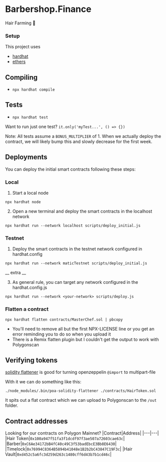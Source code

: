 # Barbershop.Finance

Hair Farming 🦱

### Setup
This project uses
- [hardhat](https://hardhat.org/)
- [ethers](https://docs.ethers.io/v5/)

## Compiling
- `npx hardhat compile`

## Tests
- `npx hardhat test`

Want to run just one test?
`it.only('myTest...', () => {})`

Note: All tests assume a `BONUS_MULTIPLIER` of 1. When we actually deploy the contract, we will likely bump this and slowly decrease for the first week.


## Deployments

You can deploy the initial smart contracts following these steps:

### Local

1. Start a local node

`npx hardhat node`

2. Open a new terminal and deploy the smart contracts in the localhost network

`npx hardhat run --network localhost scripts/deploy_initial.js`

### Testnet

1. Deploy the smart contracts in the testnet network configured in hardhat.config

`npx hardhat run --network maticTestnet scripts/deploy_initial.js`


__ extra __

3. As general rule, you can target any network configured in the hardhat.config.js

`npx hardhat run --network <your-network> scripts/deploy.js`


### Flatten a contract
`npx hardhat flatten contracts/MasterChef.sol | pbcopy`

- You'll need to remove all but the first NPX-LICENSE line or you get an error reminding you to do so when you upload it
- There is a Remix flatten plugin but I couldn't get the output to work with Polygonscan


## Verifying tokens

[solidity flattener](https://github.com/poanetwork/solidity-flattener) is good for turning openzeppelin `@import` to multipart-file

With it we can do something like this:

`./node_modules/.bin/poa-solidity-flattener ./contracts/HairToken.sol`

It spits out a flat contract which we can upload to Polygonscan to the `/out` folder.

## Contract addresses
Looking for our contracts on Polygon Mainnet?
|Contract|Address|
|---|---|
|Hair Token|`0x100a947f51fa3f1dcdf97f3ae507a72603cae63c`|
|Barber|`0xC6Ae34172bB4fC40c49C3f53badEbcE3Bb8E6430`|
|Timelock|`0x76994C8364B5894b41048e1B2b2bC43847C19F3c`|
|Hair Vault|`0xd452c5a6fc3d259d263c1480cff6d43b7b1cd46c`|
